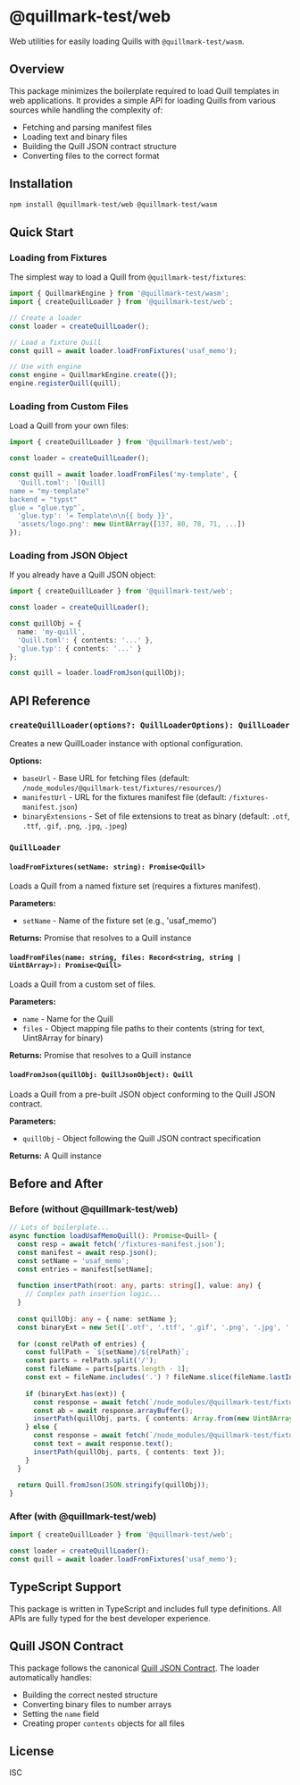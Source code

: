 # @quillmark-test/web

Web utilities for easily loading Quills with `@quillmark-test/wasm`.

## Overview

This package minimizes the boilerplate required to load Quill templates in web applications. It provides a simple API for loading Quills from various sources while handling the complexity of:

- Fetching and parsing manifest files
- Loading text and binary files
- Building the Quill JSON contract structure
- Converting files to the correct format

## Installation

```bash
npm install @quillmark-test/web @quillmark-test/wasm
```

## Quick Start

### Loading from Fixtures

The simplest way to load a Quill from `@quillmark-test/fixtures`:

```typescript
import { QuillmarkEngine } from '@quillmark-test/wasm';
import { createQuillLoader } from '@quillmark-test/web';

// Create a loader
const loader = createQuillLoader();

// Load a fixture Quill
const quill = await loader.loadFromFixtures('usaf_memo');

// Use with engine
const engine = QuillmarkEngine.create({});
engine.registerQuill(quill);
```

### Loading from Custom Files

Load a Quill from your own files:

```typescript
import { createQuillLoader } from '@quillmark-test/web';

const loader = createQuillLoader();

const quill = await loader.loadFromFiles('my-template', {
  'Quill.toml': `[Quill]
name = "my-template"
backend = "typst"
glue = "glue.typ"`,
  'glue.typ': '= Template\n\n{{ body }}',
  'assets/logo.png': new Uint8Array([137, 80, 78, 71, ...])
});
```

### Loading from JSON Object

If you already have a Quill JSON object:

```typescript
import { createQuillLoader } from '@quillmark-test/web';

const loader = createQuillLoader();

const quillObj = {
  name: 'my-quill',
  'Quill.toml': { contents: '...' },
  'glue.typ': { contents: '...' }
};

const quill = loader.loadFromJson(quillObj);
```

## API Reference

### `createQuillLoader(options?: QuillLoaderOptions): QuillLoader`

Creates a new QuillLoader instance with optional configuration.

**Options:**
- `baseUrl` - Base URL for fetching files (default: `/node_modules/@quillmark-test/fixtures/resources/`)
- `manifestUrl` - URL for the fixtures manifest file (default: `/fixtures-manifest.json`)
- `binaryExtensions` - Set of file extensions to treat as binary (default: `.otf`, `.ttf`, `.gif`, `.png`, `.jpg`, `.jpeg`)

### `QuillLoader`

#### `loadFromFixtures(setName: string): Promise<Quill>`

Loads a Quill from a named fixture set (requires a fixtures manifest).

**Parameters:**
- `setName` - Name of the fixture set (e.g., 'usaf_memo')

**Returns:** Promise that resolves to a Quill instance

#### `loadFromFiles(name: string, files: Record<string, string | Uint8Array>): Promise<Quill>`

Loads a Quill from a custom set of files.

**Parameters:**
- `name` - Name for the Quill
- `files` - Object mapping file paths to their contents (string for text, Uint8Array for binary)

**Returns:** Promise that resolves to a Quill instance

#### `loadFromJson(quillObj: QuillJsonObject): Quill`

Loads a Quill from a pre-built JSON object conforming to the Quill JSON contract.

**Parameters:**
- `quillObj` - Object following the Quill JSON contract specification

**Returns:** A Quill instance

## Before and After

### Before (without @quillmark-test/web)

```typescript
// Lots of boilerplate...
async function loadUsafMemoQuill(): Promise<Quill> {
  const resp = await fetch('/fixtures-manifest.json');
  const manifest = await resp.json();
  const setName = 'usaf_memo';
  const entries = manifest[setName];
  
  function insertPath(root: any, parts: string[], value: any) {
    // Complex path insertion logic...
  }
  
  const quillObj: any = { name: setName };
  const binaryExt = new Set(['.otf', '.ttf', '.gif', '.png', '.jpg', '.jpeg']);
  
  for (const relPath of entries) {
    const fullPath = `${setName}/${relPath}`;
    const parts = relPath.split('/');
    const fileName = parts[parts.length - 1];
    const ext = fileName.includes('.') ? fileName.slice(fileName.lastIndexOf('.')).toLowerCase() : '';
    
    if (binaryExt.has(ext)) {
      const response = await fetch(`/node_modules/@quillmark-test/fixtures/resources/${fullPath}`);
      const ab = await response.arrayBuffer();
      insertPath(quillObj, parts, { contents: Array.from(new Uint8Array(ab)) });
    } else {
      const response = await fetch(`/node_modules/@quillmark-test/fixtures/resources/${fullPath}`);
      const text = await response.text();
      insertPath(quillObj, parts, { contents: text });
    }
  }
  
  return Quill.fromJson(JSON.stringify(quillObj));
}
```

### After (with @quillmark-test/web)

```typescript
import { createQuillLoader } from '@quillmark-test/web';

const loader = createQuillLoader();
const quill = await loader.loadFromFixtures('usaf_memo');
```

## TypeScript Support

This package is written in TypeScript and includes full type definitions. All APIs are fully typed for the best developer experience.

## Quill JSON Contract

This package follows the canonical [Quill JSON Contract](../docs/QUILL_JSON.md). The loader automatically handles:

- Building the correct nested structure
- Converting binary files to number arrays
- Setting the `name` field
- Creating proper `contents` objects for all files

## License

ISC
